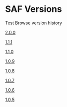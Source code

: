 # SAF Versions
Test
Browse version history

[2.0.0](https://dev.saf.guide/v2.0.0/)

[1.1.1](https://dev.saf.guide/v1.1.1/)

[1.1.0](https://dev.saf.guide/v1.1.0/)

[1.0.9](https://dev.saf.guide/v1.0.9)

[1.0.8](https://dev.saf.guide/v1.0.8)

[1.0.7](https://dev.saf.guide/v1.0.7)

[1.0.6](https://dev.saf.guide/v1.0.6)

[1.0.5](https://dev.saf.guide/v1.0.5)

